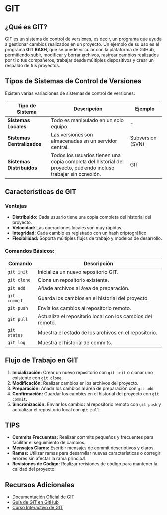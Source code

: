 # **GIT**

## ¿Qué es GIT?

GIT es un sistema de control de versiones, es decir, un programa que ayuda a gestionar cambios realizados en un proyecto. Un ejemplo de su uso es el programa **GIT BASH**, que se puede vincular con la plataforma de GitHub, permitiendo subir, modificar y borrar archivos, rastrear cambios realizados por ti o tus compañeros, trabajar desde múltiples dispositivos y crear un respaldo de tus proyectos.

## Tipos de Sistemas de Control de Versiones

Existen varias variaciones de sistemas de control de versiones:

| Tipo de Sistema | Descripción | Ejemplo |
|-----------------|-------------|---------|
| **Sistemas Locales** | Todo es manipulado en un solo equipo. | - |
| **Sistemas Centralizados** | Las versiones son almacenadas en un servidor central. | Subversion (SVN) |
| **Sistemas Distribuidos** | Todos los usuarios tienen una copia completa del historial del proyecto, pudiendo incluso trabajar sin conexión. | GIT |

## Características de GIT

### Ventajas

- **Distribuido:** Cada usuario tiene una copia completa del historial del proyecto.
- **Velocidad:** Las operaciones locales son muy rápidas.
- **Integridad:** Cada cambio es registrado con un hash criptográfico.
- **Flexibilidad:** Soporta múltiples flujos de trabajo y modelos de desarrollo.

### Comandos Básicos:

| Comando | Descripción |
|---------|-------------|
| `git init` | Inicializa un nuevo repositorio GIT. |
| `git clone` | Clona un repositorio existente. |
| `git add` | Añade archivos al área de preparación. |
| `git commit` | Guarda los cambios en el historial del proyecto. |
| `git push` | Envía los cambios al repositorio remoto. |
| `git pull` | Actualiza el repositorio local con los cambios del remoto. |
| `git status` | Muestra el estado de los archivos en el repositorio. |
| `git log` | Muestra el historial de commits. |

## Flujo de Trabajo en GIT

1. **Inicialización:** Crear un nuevo repositorio con `git init` o clonar uno existente con `git clone`.
2. **Modificación:** Realizar cambios en los archivos del proyecto.
3. **Preparación:** Añadir los cambios al área de preparación con `git add`.
4. **Confirmación:** Guardar los cambios en el historial del proyecto con `git commit`.
5. **Sincronización:** Enviar los cambios al repositorio remoto con `git push` y actualizar el repositorio local con `git pull`.

## TIPS

- **Commits Frecuentes:** Realizar commits pequeños y frecuentes para facilitar el seguimiento de cambios.
- **Mensajes Claros:** Escribir mensajes de commit descriptivos y claros.
- **Ramas:** Utilizar ramas para desarrollar nuevas características o corregir errores sin afectar la rama principal.
- **Revisiones de Código:** Realizar revisiones de código para mantener la calidad del proyecto.

## Recursos Adicionales

- [Documentación Oficial de GIT](https://git-scm.com/doc)
- [Guía de GIT en GitHub](https://guides.github.com/introduction/git-handbook/)
- [Curso Interactivo de GIT](https://learngitbranching.js.org/)

